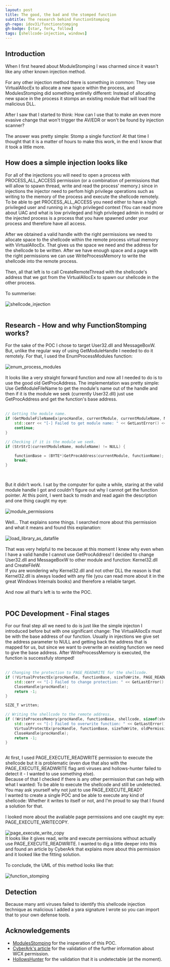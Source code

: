 ```yaml
---
layout: post
title: The good, the bad and the stomped function
subtitle: The research behind FunctionStomping
gh-repo: idov31/functionstomping
gh-badge: [star, fork, follow]
tags: [shellcode-injection, windows]
---
```


## Introduction
When I first heared about ModuleStomping I was charmed since it wasn't like any other known injection method.<br /><br />
For any other injection method there is something in common: They use VirtualAllocEx to allocate a new space within the process, and
ModulesStomping did something entirelly different: Instead of allocating new space in the process it stomps an existing module that will load
the malicious DLL.<br /><br />
After I saw that I started to think: How can I use that to make an even more evasive change that won't trigger the AV/EDR or won't be found by injection scanner?<br /><br />
The answer was pretty simple: Stomp a single function! At that time I thought that it is a matter of hours to make this work, in the end I know that it took a little more.<br />

## How does a simple injection looks like
For all of the injections you will need to open a process with PROCESS_ALL_ACCESS permission (or a combination of permissions that will allow to spawn thread, write and read the process' memory.) 
since in injections the injector need to perfom high privilege operations such as writing to the memory of the process and execute the shellcode remotely. To be able to get PROCESS_ALL_ACCESS you need either 
to have a high privileged user and running in a high privileged context (You can read more about UAC and what is low privileged and high privileged admin in msdn) or the injected process is a process that you have spawned 
under your process and therefore have all access.<br /><br />
After we obtained a valid handle with the right permissions we need to allocate space to the shellcode within the remote process virtual memory with VirtualAllocEx.
That gives us the space we need and the address for the shellcode to be written. After we have enough space and a page with the right permissions we can use WriteProcessMemory to write the shellcode into the remote process.<br /><br />
Then, all that left is to call CreateRemoteThread with the shellcode's address that we got from the VirtualAllocEx to spawn our shellcode in the other process.<br /><br />
To summerise:<br /><br />
<img src="../assets/img/function-stomping/shellcode_injection.png" alt="shellcode_injection" class="center" /><br /><br />

## Research - How and why FunctionStomping works?
For the sake of the POC I chose to target User32.dll and MessageBoxW. But, unlike the regular way of using GetModuleHandle I needed to do it remotely. For that, I used the EnumProcessModules
function:<br /><br />
<img src="../assets/img/function-stomping/enum_process_modules.png" alt="enum_process_modules" class="center" /><br /><br />
It looks like a very straight forward function and now all I needed to do is to use the good old GetProcAddress. The implementation was pretty simple: Use GetModuleFileName to get the module's name out of the handle
and then if it is the module we seek (currently User32.dll) just use GetProcAddress and get the function's base address.<br /><br />
```cpp
// Getting the module name.
if (GetModuleFileNameEx(procHandle, currentModule, currentModuleName, MAX_PATH - sizeof(wchar_t)) == 0) {
    std::cerr << "[-] Failed to get module name: " << GetLastError() << std::endl;
    continue;
}

// Checking if it is the module we seek.
if (StrStrI(currentModuleName, moduleName) != NULL) {

    functionBase = (BYTE*)GetProcAddress(currentModule, functionName);
    break;
}
```
<br />

But it didn't work. I sat by the computer for quite a while, staring at the valid module handle I got and couldn't figure out why I cannot get the function pointer. At this point, I went back to msdn and read again the description
and one thing caught my eye:<br /><br />
<img src="../assets/img/function-stomping/module_permissions.png" alt="module_permissions" class="center" /><br /><br />
Well... That explains some things. I searched more about this permission and what it means and found this explanation:<br /><br />
<img src="../assets/img/function-stomping/load_library_as_datafile.png" alt="load_library_as_datafile" class="center"><br /><br />
That was very helpful to me because at this moment I knew why even when I have a valid handle I cannot use GetProcAddress! I decided to change User32.dll and MessageBoxW to other module and function: Kernel32.dll and CreateFileW.<br />
If you are wondering why Kernel32.dll and not other DLL the reason is that Kernel32.dll is always loaded with any file (you can read more about it in the great Windows Internals books) and therefore a reliable target.<br /><br />
And now all that's left is to write the POC.<br /><br />

## POC Development - Final stages
For our final step all we need to do is just like the simple injecton I introduced before but with one significant change: The VirtualAllocEx must be with the base address of our function. Usually in injections we give set the address parameter to NULL and getting back the address that is mapped for us, but since we want to overwrite an existing function we need to give the base address.
After WriteProcessMemory is executed, the function is successfuly stomped!<br /><br />
```cpp
// Changing the protection to PAGE_READWRITE for the shellcode.
if (!VirtualProtectEx(procHandle, functionBase, sizeToWrite, PAGE_READWRITE, &oldPermissions)) {
    std::cerr << "[-] Failed to change protection: " << GetLastError() << std::endl;
    CloseHandle(procHandle);
    return -1;
}

SIZE_T written;

// Writing the shellcode to the remote address.
if (!WriteProcessMemory(procHandle, functionBase, shellcode, sizeof(shellcode), &written)) {
    std::cerr << "[-] Failed to overwrite function: " << GetLastError() << std::endl;
    VirtualProtectEx(procHandle, functionBase, sizeToWrite, oldPermissions, &oldPermissions);
    CloseHandle(procHandle);
    return -1;
}
```
<br />
At first, I used PAGE_EXECUTE_READWRITE permission to execute the shellcode but it is problematic (even due that also with the PAGE_EXECUTE_READWRITE flag anti viruses and hollows-hunter failed to detect it - I wanted to use something else).<br />
Because of that I checked if there is any other permission that can help with what I wanted: To be able to execute the shellcode and still be undetected. You may ask yourself why not just to
use PAGE_EXECUTE_READ?<br />
I wanted to create a single POC and be able to execute any kind of shellcode: Whether it writes to itself or not, and I'm proud to say that I found a solution for that.<br /><br />
I looked more about the avaliable page permissions and one caught my eye: PAGE_EXECUTE_WRITECOPY.<br /><br />
<img src="../assets/img/function-stomping/page_execute_write_copy.png" alt="page_execute_write_copy" class="center" /><br />
It looks like it gives read, write and execute permissions without actually use PAGE_EXECUTE_READWRITE. I wanted to dig a little deeper into this and found an article by CyberArk that explains more about this permission and it looked like the fitting solution.<br /><br />
To conclude, the UML of this method looks like that:<br /><br />
<img src="../assets/img/function-stomping/function_stomping.png" alt="function_stomping" class="center" /><br />

## Detection
Because many anti viruses failed to identify this shellcode injection technique as malicious I added a yara signature I wrote so you can import that to your own defense tools.

## Acknowledgements
<ul>
    <li><a href="https://github.com/countercept/ModuleStomping">ModulesStomping</a> for the insperation of this POC.</li>
    <li><a href="https://www.cyberark.com/resources/threat-research-blog/masking-malicious-memory-artifacts-part-iii-bypassing-defensive-scanners">CyberArk's article</a> for the validation of the further information about WCX permission.</li>
    <li><a href="https://github.com/hasherezade/hollows_hunter">HollowsHunter</a> for the validation that it is undetectable (at the moment).</li>
</ul>